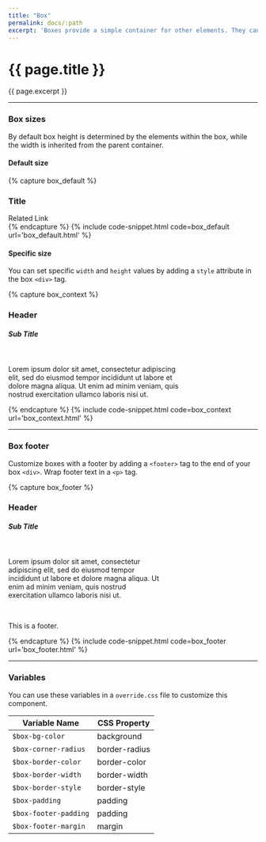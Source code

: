 ```yaml
---
title: "Box"
permalink: docs/:path
excerpt: 'Boxes provide a simple container for other elements. They can be customized with headers and footers'
---
```


# {{ page.title }}
{{ page.excerpt }}

***

### Box sizes
By default box height is determined by the elements within the box, while the width is inherited from the parent container.

#### Default size
{% capture box_default %}
<div class="box">
    <h3>Title</h3>
    <a>Related Link</a>
</div>
{% endcapture %}
{% include code-snippet.html code=box_default url='box_default.html' %}

#### Specific size
You can set specific `width` and `height` values by adding a `style` attribute in the box `<div>` tag.

{% capture box_context %}
<div class="box" style="width:345px;">
    <h3><a>Header</a></h3>
    <h5>Sub Title</h5>
    <br />
    <p> Lorem ipsum dolor sit amet, consectetur adipiscing elit, sed do eiusmod tempor incididunt ut labore et dolore magna aliqua. Ut enim ad minim veniam, quis nostrud exercitation ullamco laboris nisi ut. </p>
</div>
{% endcapture %}
{% include code-snippet.html code=box_context url='box_context.html' %}


***



### Box footer
Customize boxes with a footer by adding a `<footer>` tag to the end of your box `<div>`. Wrap footer text in a `<p>` tag.

{% capture box_footer %}
<div class="box" style="width:310px;">
<h3><a>Header</a></h3>
<h5>Sub Title</h5>
<br />
<p> Lorem ipsum dolor sit amet, consectetur adipiscing elit, sed do eiusmod tempor incididunt ut labore et dolore magna aliqua. Ut enim ad minim veniam, quis nostrud exercitation ullamco laboris nisi ut. </p>
<br />
<footer>
<p>This is a footer.</p>
</footer>
</div>
{% endcapture %}
{% include code-snippet.html code=box_footer url='box_footer.html' %}


***


### Variables
You can use these variables in a `override.css` file to customize this component.

|Variable Name|CSS Property|
| - | - |
|`$box-bg-color`|background|
|`$box-corner-radius`|border-radius|
|`$box-border-color`|border-color|
|`$box-border-width`|border-width|
|`$box-border-style`|border-style|
|`$box-padding`|padding|
|`$box-footer-padding`|padding|
|`$box-footer-margin`|margin|
